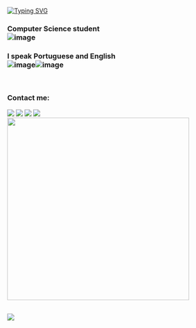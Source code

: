 
[![Typing SVG](https://readme-typing-svg.herokuapp.com/?color=0C13F1size=35&center=true&vCenter=true&width=1000&lines=Hi!+I'm+Ueverton+Passos!;+:%29)](https://git.io/typing-svg)

 
  ### Computer Science student <br> ![image](https://user-images.githubusercontent.com/78693250/215757277-a4b5709c-e96f-46ce-8c00-a22dbfa1ca2f.png) 
  ### I speak Portuguese and English<br>![image](https://user-images.githubusercontent.com/78693250/215757679-346da452-fb52-419c-8712-5db0cd3626ad.png)![image](https://user-images.githubusercontent.com/78693250/215757841-2bdb2f3d-c25d-43af-adef-d002254ab70b.png)
       
 
  <br>
  
 ### Contact me:
<div> 
  <a href="https://instagram.com/uevertonpassos" target="_blank"><img src="https://img.shields.io/badge/-Instagram-%23E4405F?style=for-the-badge&logo=instagram&logoColor=white" target="_blank"></a>
  <a href = "mailto:uevertonpassos96@gmail.com"><img src="https://img.shields.io/badge/-Gmail-%23333?style=for-the-badge&logo=gmail&logoColor=white" target="_blank"></a>
  <a href="https://www.linkedin.com/in/ueverton-passos-7959b5192/" target="_blank"><img src="https://img.shields.io/badge/-LinkedIn-%230077B5?style=for-the-badge&logo=linkedin&logoColor=white" target="_blank"></a> 
    <a href="https://img.shields.io/twitter/follow/uevertonpassos?style=social" target="_blank"><img src="https://img.shields.io/badge/-twitter-%230077B5?style=for-the-badge&logo=twitter&logoColor=white" target="_blank"></a>   
 
</div>
<div>
 <img src="https://github-readme-streak-stats.herokuapp.com?user=uevertonpassos&theme=dark&hide_border=true" width="420">
</div>

 <br>
 
 
 
 ![](https://komarev.com/ghpvc/?username=uevertonpassos)
